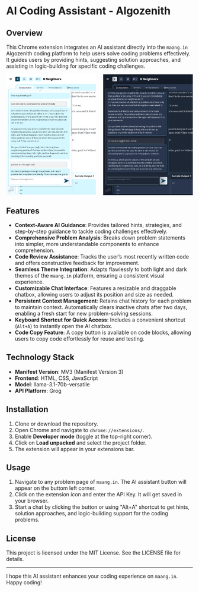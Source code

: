 # AI Coding Assistant - Algozenith

## Overview
This Chrome extension integrates an AI assistant directly into the `maang.in` Algozenith coding platform to help users solve coding problems effectively. It guides users by providing hints, suggesting solution approaches, and assisting in logic-building for specific coding challenges.

<div style="display: flex; justify-content: space-between;">
  <img src="readme_images/chatbox_light.png" alt="Image 1" width="48%" />
  <img src="readme_images/chatbox_dark.png" alt="Image 2" width="48%" />
</div>

## Features
- **Context-Aware AI Guidance**: Provides tailored hints, strategies, and step-by-step guidance to tackle coding challenges effectively.
- **Comprehensive Problem Analysis**: Breaks down problem statements into simpler, more understandable components to enhance comprehension.
- **Code Review Assistance**: Tracks the user’s most recently written code and offers constructive feedback for improvement.
- **Seamless Theme Integration**: Adapts flawlessly to both light and dark themes of the `maang.in` platform, ensuring a consistent visual experience.
- **Customizable Chat Interface**: Features a resizable and draggable chatbox, allowing users to adjust its position and size as needed.
- **Persistent Context Management**: Retains chat history for each problem to maintain context. Automatically clears inactive chats after two days, enabling a fresh start for new problem-solving sessions.
- **Keyboard Shortcut for Quick Access**: Includes a convenient shortcut (`Alt+A`) to instantly open the AI chatbox.
- **Code Copy Feature**: A copy button is available on code blocks, allowing users to copy code effortlessly for reuse and testing.

## Technology Stack
- **Manifest Version**: MV3 (Manifest Version 3)
- **Frontend**: HTML, CSS, JavaScript
- **Model**: llama-3.1-70b-versatile
- **API Platform**: Grog

## Installation
1. Clone or download the repository.
2. Open Chrome and navigate to `chrome://extensions/`.
3. Enable **Developer mode** (toggle at the top-right corner).
4. Click on **Load unpacked** and select the project folder.
5. The extension will appear in your extensions bar.

## Usage
1. Navigate to any problem page of `maang.in`. The AI assistant button will appear on the buttom left corner.
2. Click on the extension icon and enter the API Key. It will get saved in your browser.
4. Start a chat by clicking the button or using "Alt+A" shortcut  to get hints, solution approaches, and logic-building support for the coding problems.


## License
This project is licensed under the MIT License. See the LICENSE file for details.

---

I hope this AI assistant enhances your coding experience on `maang.in`. Happy coding!
